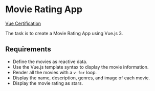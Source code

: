 
# Movie Rating App

[Vue Certification](https://certificates.dev/vuejs/dashboard)

The task is to create a Movie Rating App using Vue.js 3.

## Requirements
- Define the movies as reactive data.
- Use the Vue.js template syntax to display the movie information.
- Render all the movies with a `v-for` loop.
- Display the name, description, genres, and image of each movie.
- Display the movie rating as stars.

